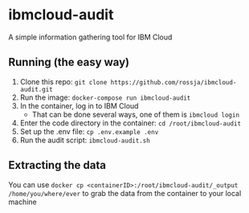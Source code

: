 # ibmcloud-audit

A simple information gathering tool for IBM Cloud

## Running (the easy way)

1. Clone this repo: `git clone https://github.com/rossja/ibmcloud-audit.git`
1. Run the image: `docker-compose run ibmcloud-audit`
1. In the container, log in to IBM Cloud
    - That can be done several ways, one of them is `ibmcloud login`
1. Enter the code directory in the container: `cd /root/ibmcloud-audit`
1. Set up the .env file: `cp .env.example .env`
1. Run the audit script: `ibmcloud-audit.sh`

## Extracting the data

You can use `docker cp <containerID>:/root/ibmcloud-audit/_output /home/you/where/ever` to grab the data from the container to your local machine
